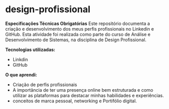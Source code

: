 # design-profissional

**Especificações Técnicas Obrigatórias**
Este repositório documenta a criação e desenvolvimento dos meus perfis profissionais no Linkedin e GitHub. Esta atividade foi realizada como parte do curso de Análise e Desenvolvimento de Sistemas, na disciplina de Design Profissional.

**Tecnologias utilizadas:**
- Linkdin
- GitHub

**O que aprendi:**
- Criação de perfis profissionais 
- A importância de ter uma presença online bem estruturada e como utilizar as plataformas para destacar minhas habilidades e experiências.
-  conceitos de marca pessoal, networking e Portifólio digital.

